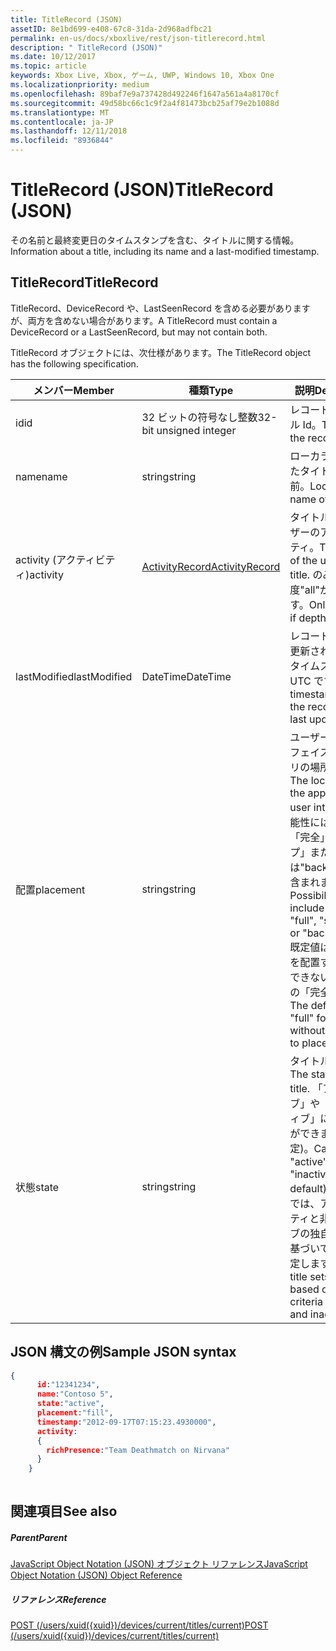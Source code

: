```yaml
---
title: TitleRecord (JSON)
assetID: 8e1bd699-e408-67c8-31da-2d968adfbc21
permalink: en-us/docs/xboxlive/rest/json-titlerecord.html
description: " TitleRecord (JSON)"
ms.date: 10/12/2017
ms.topic: article
keywords: Xbox Live, Xbox, ゲーム, UWP, Windows 10, Xbox One
ms.localizationpriority: medium
ms.openlocfilehash: 89baf7e9a737428d492246f1647a561a4a8170cf
ms.sourcegitcommit: 49d58bc66c1c9f2a4f81473bcb25af79e2b1088d
ms.translationtype: MT
ms.contentlocale: ja-JP
ms.lasthandoff: 12/11/2018
ms.locfileid: "8936844"
---
```

# <a name="titlerecord-json"></a><span data-ttu-id="4c8e1-104">TitleRecord (JSON)</span><span class="sxs-lookup"><span data-stu-id="4c8e1-104">TitleRecord (JSON)</span></span>
<span data-ttu-id="4c8e1-105">その名前と最終変更日のタイムスタンプを含む、タイトルに関する情報。</span><span class="sxs-lookup"><span data-stu-id="4c8e1-105">Information about a title, including its name and a last-modified timestamp.</span></span> 
<a id="ID4EN"></a>

 
## <a name="titlerecord"></a><span data-ttu-id="4c8e1-106">TitleRecord</span><span class="sxs-lookup"><span data-stu-id="4c8e1-106">TitleRecord</span></span>
 
<span data-ttu-id="4c8e1-107">TitleRecord、DeviceRecord や、LastSeenRecord を含める必要がありますが、両方を含めない場合があります。</span><span class="sxs-lookup"><span data-stu-id="4c8e1-107">A TitleRecord must contain a DeviceRecord or a LastSeenRecord, but may not contain both.</span></span>
 
<span data-ttu-id="4c8e1-108">TitleRecord オブジェクトには、次仕様があります。</span><span class="sxs-lookup"><span data-stu-id="4c8e1-108">The TitleRecord object has the following specification.</span></span>
 
| <span data-ttu-id="4c8e1-109">メンバー</span><span class="sxs-lookup"><span data-stu-id="4c8e1-109">Member</span></span>| <span data-ttu-id="4c8e1-110">種類</span><span class="sxs-lookup"><span data-stu-id="4c8e1-110">Type</span></span>| <span data-ttu-id="4c8e1-111">説明</span><span class="sxs-lookup"><span data-stu-id="4c8e1-111">Description</span></span>| 
| --- | --- | --- | 
| <span data-ttu-id="4c8e1-112">id</span><span class="sxs-lookup"><span data-stu-id="4c8e1-112">id</span></span>| <span data-ttu-id="4c8e1-113">32 ビットの符号なし整数</span><span class="sxs-lookup"><span data-stu-id="4c8e1-113">32-bit unsigned integer</span></span>| <span data-ttu-id="4c8e1-114">レコードのタイトル Id。</span><span class="sxs-lookup"><span data-stu-id="4c8e1-114">TitleId of the record.</span></span>| 
| <span data-ttu-id="4c8e1-115">name</span><span class="sxs-lookup"><span data-stu-id="4c8e1-115">name</span></span>| <span data-ttu-id="4c8e1-116">string</span><span class="sxs-lookup"><span data-stu-id="4c8e1-116">string</span></span>| <span data-ttu-id="4c8e1-117">ローカライズされたタイトルの名前。</span><span class="sxs-lookup"><span data-stu-id="4c8e1-117">Localized name of the title.</span></span>| 
| <span data-ttu-id="4c8e1-118">activity (アクティビティ)</span><span class="sxs-lookup"><span data-stu-id="4c8e1-118">activity</span></span>| [<span data-ttu-id="4c8e1-119">ActivityRecord</span><span class="sxs-lookup"><span data-stu-id="4c8e1-119">ActivityRecord</span></span>](json-activityrecord.md)| <span data-ttu-id="4c8e1-120">タイトルでのユーザーのアクティビティ。</span><span class="sxs-lookup"><span data-stu-id="4c8e1-120">The activity of the user in the title.</span></span> <span data-ttu-id="4c8e1-121">のみ深度"all"が返されます。</span><span class="sxs-lookup"><span data-stu-id="4c8e1-121">Only returned if depth is "all".</span></span>| 
| <span data-ttu-id="4c8e1-122">lastModified</span><span class="sxs-lookup"><span data-stu-id="4c8e1-122">lastModified</span></span>| <span data-ttu-id="4c8e1-123">DateTime</span><span class="sxs-lookup"><span data-stu-id="4c8e1-123">DateTime</span></span>| <span data-ttu-id="4c8e1-124">レコードが最後に更新されたときにタイムスタンプを UTC です。</span><span class="sxs-lookup"><span data-stu-id="4c8e1-124">UTC timestamp when the record was last updated.</span></span>| 
| <span data-ttu-id="4c8e1-125">配置</span><span class="sxs-lookup"><span data-stu-id="4c8e1-125">placement</span></span>| <span data-ttu-id="4c8e1-126">string</span><span class="sxs-lookup"><span data-stu-id="4c8e1-126">string</span></span>| <span data-ttu-id="4c8e1-127">ユーザー インターフェイス内でアプリの場所です。</span><span class="sxs-lookup"><span data-stu-id="4c8e1-127">The location of the app within the user interface.</span></span> <span data-ttu-id="4c8e1-128">可能性には、"fill"、「完全」、「スナップ」または"background"が含まれます。</span><span class="sxs-lookup"><span data-stu-id="4c8e1-128">Possibilities include "fill", "full", "snapped", or "background".</span></span> <span data-ttu-id="4c8e1-129">既定値は、アプリを配置することができないデバイスの「完全」です。</span><span class="sxs-lookup"><span data-stu-id="4c8e1-129">The default is "full" for devices without the ability to place apps.</span></span>| 
| <span data-ttu-id="4c8e1-130">状態</span><span class="sxs-lookup"><span data-stu-id="4c8e1-130">state</span></span>| <span data-ttu-id="4c8e1-131">string</span><span class="sxs-lookup"><span data-stu-id="4c8e1-131">string</span></span>| <span data-ttu-id="4c8e1-132">タイトルの状態。</span><span class="sxs-lookup"><span data-stu-id="4c8e1-132">The state of the title.</span></span> <span data-ttu-id="4c8e1-133">「アクティブ」や「非アクティブ」にすることができます (既定)。</span><span class="sxs-lookup"><span data-stu-id="4c8e1-133">Can be "active" or "inactive" (the default).</span></span> <span data-ttu-id="4c8e1-134">タイトルでは、アクティビティと非アクティブの独自の条件に基づいて状態を設定します。</span><span class="sxs-lookup"><span data-stu-id="4c8e1-134">The title sets the state based on its own criteria for activity and inactivity.</span></span>| 
  
<a id="ID4E6C"></a>

 
## <a name="sample-json-syntax"></a><span data-ttu-id="4c8e1-135">JSON 構文の例</span><span class="sxs-lookup"><span data-stu-id="4c8e1-135">Sample JSON syntax</span></span>
 

```json
{
      id:"12341234",
      name:"Contoso 5",
      state:"active",
      placement:"fill",
      timestamp:"2012-09-17T07:15:23.4930000",
      activity:
      {
        richPresence:"Team Deathmatch on Nirvana"
      }
    }
    
```

  
<a id="ID4EID"></a>

 
## <a name="see-also"></a><span data-ttu-id="4c8e1-136">関連項目</span><span class="sxs-lookup"><span data-stu-id="4c8e1-136">See also</span></span>
 
<a id="ID4EKD"></a>

 
##### <a name="parent"></a><span data-ttu-id="4c8e1-137">Parent</span><span class="sxs-lookup"><span data-stu-id="4c8e1-137">Parent</span></span> 

[<span data-ttu-id="4c8e1-138">JavaScript Object Notation (JSON) オブジェクト リファレンス</span><span class="sxs-lookup"><span data-stu-id="4c8e1-138">JavaScript Object Notation (JSON) Object Reference</span></span>](atoc-xboxlivews-reference-json.md)

  
<a id="ID4EUD"></a>

 
##### <a name="reference"></a><span data-ttu-id="4c8e1-139">リファレンス</span><span class="sxs-lookup"><span data-stu-id="4c8e1-139">Reference</span></span> 

[<span data-ttu-id="4c8e1-140">POST (/users/xuid({xuid})/devices/current/titles/current)</span><span class="sxs-lookup"><span data-stu-id="4c8e1-140">POST (/users/xuid({xuid})/devices/current/titles/current)</span></span>](../uri/presence/uri-usersxuiddevicescurrenttitlescurrentpost.md)

   